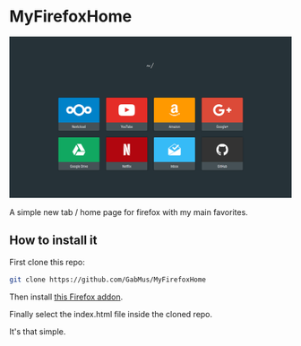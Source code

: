 # MyFirefoxHome

![](./screenshot.png)

A simple new tab / home page for firefox with my main favorites.

## How to install it

First clone this repo:

```bash
git clone https://github.com/GabMus/MyFirefoxHome
```

Then install [this Firefox addon](https://addons.mozilla.org/en-US/firefox/addon/new-tab-override/).

Finally select the index.html file inside the cloned repo.

It's that simple.